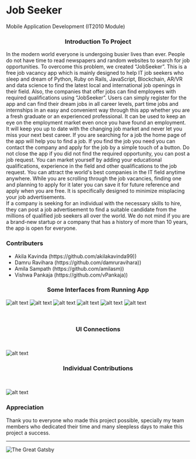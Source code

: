 <h1>Job Seeker</h1>
Mobile Application Development (IT2010 Module)
<h3 align="center">Introduction To Project</h3>


In the modern world everyone is undergoing busier lives than ever. People do not have time to read newspapers and random websites to search for job opportunities. To overcome this problem, we created “JobSeeker”. This is a free job vacancy app which is mainly designed to help IT job seekers who sleep and dream of Python, Ruby on Rails, JavaScript, Blockchain, AR/VR and data science to find the latest local and international job openings in their field. Also, the companies that offer jobs can find employees with required qualifications using “JobSeeker”.
Users can simply register for the app and can find their dream jobs in all career levels, part time jobs and internships in an easy and convenient way through this app whether you are a fresh graduate or an experienced professional. It can be used to keep an eye on the employment market even once you have found an employment. It will keep you up to date with the changing job market and never let you miss your next best career.  If you are searching for a job the home page of the app will help you to find a job. If you find the job you need you can contact the company and apply for the job by a simple touch of a button. 
Do not close the app if you did not find the required opportunity, you can post a job request. You can market yourself by adding your educational qualifications, experience in the field and other qualifications to the job request. You can attract the world's best companies in the IT field anytime anywhere. While you are scrolling through the job vacancies, finding one and planning to apply for it later you can save it for future reference and apply when you are free. It is specifically designed to minimize misplacing your job advertisements.   
If a company is seeking for an individual with the necessary skills to hire, they can post a job advertisement to find a suitable candidate from the millions of qualified job seekers all over the world. We do not mind if you are a brand-new startup or a company that has a history of more than 10 years, the app is open for everyone.

<h3 >Contributers</h3>
<ul>
<li>Akila Kavinda (https://github.com/akilakavinda99))</li>
<li>Damru Ravihara (https://github.com/damruravihara))</li>
<li> Amila Sampath (https://github.com/amilasm))</li>
<li>Vishwa Pankaja (https://github.com/vPankaja))</li>
</ul>



<h3 align="center">Some Interfaces from Running App</h3>

![alt text](https://i.postimg.cc/RC1jQgYB/Registeration.jpg)    ![alt text](https://i.postimg.cc/DzkMVsJh/svejobb.jpg) ![alt text](https://i.postimg.cc/gJ1tGZrm/prof.jpg) 
![alt text](https://i.postimg.cc/Y9J7TjHm/homm.jpg)  ![alt text](https://i.postimg.cc/HkWqZbyh/editJob.jpg) ![alt text](https://i.postimg.cc/BZc7rX49/nav.jpg) 


<br>
<h3 align="center">UI Connections</h3><br>

![alt text](https://i.postimg.cc/DwKQxrY3/uiconnct.jpg) 

<h3 align="center">Individual Contributions</h3><br>
 
![alt text](https://i.postimg.cc/1tcTCRyy/indvdul.jpg) 

<h3 >Appreciation</h3>
Thank you to everyone who made this project possible, specially my team members who dedicated their time and many sleepless days to make this project a success.

---

![The Great Gatsby](https://camo.githubusercontent.com/a615c7e1ef9a850f5427cdc153186763305bb853/68747470733a2f2f692e696d6775722e636f6d2f4472386a3569762e676966)




